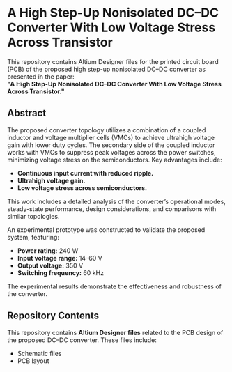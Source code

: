 # A High Step-Up Nonisolated DC–DC Converter With Low Voltage Stress Across Transistor

This repository contains Altium Designer files for the printed circuit board (PCB) of the proposed high step-up nonisolated DC–DC converter as presented in the paper:  
**"A High Step-Up Nonisolated DC–DC Converter With Low Voltage Stress Across Transistor."**

## Abstract

The proposed converter topology utilizes a combination of a coupled inductor and voltage multiplier cells (VMCs) to achieve ultrahigh voltage gain with lower duty cycles. The secondary side of the coupled inductor works with VMCs to suppress peak voltages across the power switches, minimizing voltage stress on the semiconductors. Key advantages include:  
- **Continuous input current with reduced ripple.**  
- **Ultrahigh voltage gain.**  
- **Low voltage stress across semiconductors.**  

This work includes a detailed analysis of the converter’s operational modes, steady-state performance, design considerations, and comparisons with similar topologies.  

An experimental prototype was constructed to validate the proposed system, featuring:  
- **Power rating:** 240 W  
- **Input voltage range:** 14–60 V  
- **Output voltage:** 350 V  
- **Switching frequency:** 60 kHz  

The experimental results demonstrate the effectiveness and robustness of the converter.

## Repository Contents

This repository contains **Altium Designer files** related to the PCB design of the proposed DC–DC converter. These files include:  
- Schematic files  
- PCB layout  

